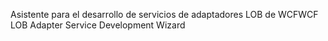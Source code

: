 <span data-ttu-id="817cf-101">Asistente para el desarrollo de servicios de adaptadores LOB de WCF</span><span class="sxs-lookup"><span data-stu-id="817cf-101">WCF LOB Adapter Service Development Wizard</span></span>